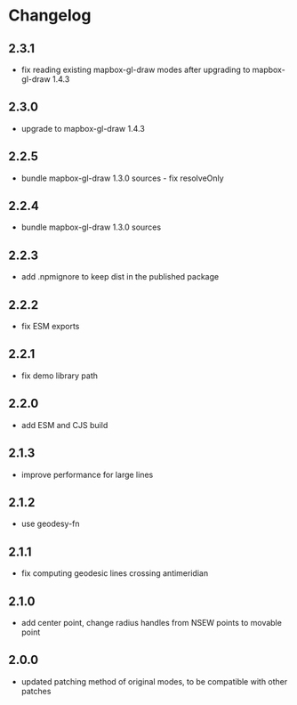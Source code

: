 # Changelog

## 2.3.1

- fix reading existing mapbox-gl-draw modes after upgrading to mapbox-gl-draw 1.4.3

## 2.3.0

- upgrade to mapbox-gl-draw 1.4.3

## 2.2.5

- bundle mapbox-gl-draw 1.3.0 sources - fix resolveOnly

## 2.2.4

- bundle mapbox-gl-draw 1.3.0 sources

## 2.2.3

- add .npmignore to keep dist in the published package 

## 2.2.2

- fix ESM exports

## 2.2.1

- fix demo library path

## 2.2.0

- add ESM and CJS build

## 2.1.3

- improve performance for large lines

## 2.1.2

- use geodesy-fn

## 2.1.1

- fix computing geodesic lines crossing antimeridian

## 2.1.0

- add center point, change radius handles from NSEW points to movable point

## 2.0.0

- updated patching method of original modes, to be compatible with other patches
